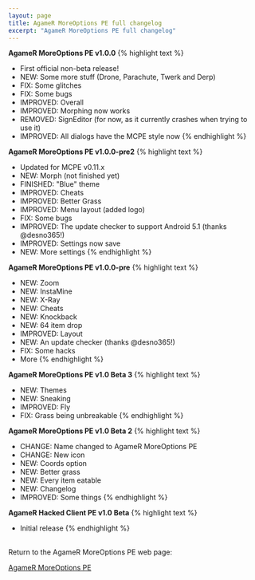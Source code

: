 ```yaml
---
layout: page
title: AgameR MoreOptions PE full changelog
excerpt: "AgameR MoreOptions PE full changelog"
---
```



**AgameR MoreOptions PE v1.0.0**
{% highlight text %}
- First official non-beta release!
- NEW: Some more stuff (Drone, Parachute, Twerk and Derp)
- FIX: Some glitches
- FIX: Some bugs
- IMPROVED: Overall
- IMPROVED: Morphing now works
- REMOVED: SignEditor (for now, as it currently crashes when trying to use it)
- IMPROVED: All dialogs have the MCPE style now
{% endhighlight %}

**AgameR MoreOptions PE v1.0.0-pre2**
{% highlight text %}
- Updated for MCPE v0.11.x
- NEW: Morph (not finished yet)
- FINISHED: "Blue" theme
- IMPROVED: Cheats
- IMPROVED: Better Grass
- IMPROVED: Menu layout (added logo)
- FIX: Some bugs
- IMPROVED: The update checker to support Android 5.1 (thanks @desno365!)
- IMPROVED: Settings now save
- NEW: More settings
{% endhighlight %}

**AgameR MoreOptions PE v1.0.0-pre**
{% highlight text %}
- NEW: Zoom
- NEW: InstaMine
- NEW: X-Ray
- NEW: Cheats
- NEW: Knockback
- NEW: 64 item drop
- IMPROVED: Layout
- NEW: An update checker (thanks @desno365!)
- FIX: Some hacks
- More 
{% endhighlight %}

**AgameR MoreOptions PE v1.0 Beta 3**
{% highlight text %}
- NEW: Themes
- NEW: Sneaking
- IMPROVED: Fly
- FIX: Grass being unbreakable
{% endhighlight %}

**AgameR MoreOptions PE v1.0 Beta 2**
{% highlight text %}
- CHANGE: Name changed to AgameR MoreOptions PE
- CHANGE: New icon
- NEW: Coords option
- NEW: Better grass
- NEW: Every item eatable
- NEW: Changelog
- IMPROVED: Some things
{% endhighlight %}

**AgameR Hacked Client PE v1.0 Beta**
{% highlight text %}
- Initial release
{% endhighlight %}


<br>Return to the AgameR MoreOptions PE web page:

<div markdown="0"><a href="{{ site.url }}/minecraft/agamer-moreoptions-pe/#changelog" class="btn">AgameR MoreOptions PE</a></div>

